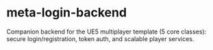 # meta-login-backend
Companion backend for the UE5 multiplayer template (5 core classes): secure login/registration, token auth, and scalable player services.
